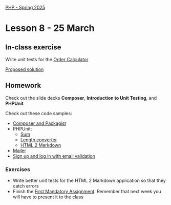 [PHP - Spring 2025](https://github.com/arturomorarioja-kea/WD_PHP_F25/blob/main/README.md)

# Lesson 8 - 25 March

[--> 3 php_mailer & Signup & Login]: #

[--> 4 Deployment demo: http://keacompany.great-site.net/]: #
[  --> https://www.infinityfree.com/ login with arturomorarioja@gmail.com]: #
[  --> Show phpmyadmin, ftp credentials]: #
[  --> Install FileZilla. Configure: info at amri.keadigital@gmail.com]: #

## In-class exercise
Write unit tests for the [Order Calculator](https://github.com/arturomorarioja/php_order_calculator)

[Proposed solution](https://github.com/arturomorarioja/php_order_calculator_unit_tests)

## Homework
Check out the slide decks **Composer**, **Introduction to Unit Testing**, and **PHPUnit**

Check out these code samples:
- [Composer and Packagist](https://github.com/arturomorarioja/php_packagist_faker)
- PHPUnit:
  - [Sum](https://github.com/arturomorarioja/php_sum_unit_tests)
  - [Length converter](https://github.com/arturomorarioja/php_length_converter_unit_tests) 
  - [HTML 2 Markdown](https://github.com/arturomorarioja/php_markdown_to_html)
- [Mailer](https://github.com/arturomorarioja/php_mailer)
- [Sign up and log in with email validation](https://github.com/arturomorarioja/php_signup_login)

[- Films REST API(https://github.com/arturomorarioja/php_films_rest_api)]: #

### Exercises
- Write better unit tests for the HTML 2 Markdown application so that they catch errors
- Finish the [First Mandatory Assignment](https://kea-fronter.itslearning.com/LearningToolElement/ViewLearningToolElement.aspx?LearningToolElementId=1366218). Remember that next week you will have to present it to the class
  
[- Try deploying your own PHP applications. Find suitable hosting providers]: #

[--> Next week]: #
[--> HTML 2 Markdown solution: https://github.com/arturomorarioja/php_markdown_to_html_unit_tests]: #
